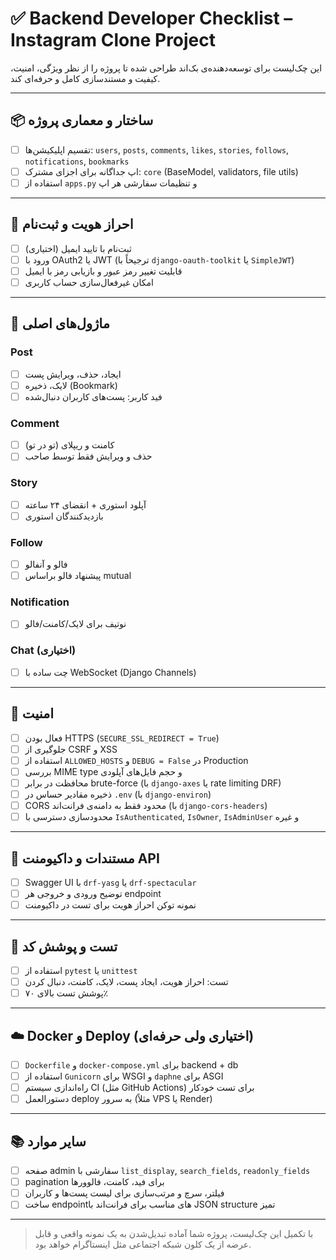 # ✅ Backend Developer Checklist – Instagram Clone Project

این چک‌لیست برای توسعه‌دهنده‌ی بک‌اند طراحی شده تا پروژه را از نظر ویژگی، امنیت، کیفیت و مستندسازی کامل و حرفه‌ای کند.

---

## 📦 ساختار و معماری پروژه

- [ ] تقسیم اپلیکیشن‌ها: `users`, `posts`, `comments`, `likes`, `stories`, `follows`, `notifications`, `bookmarks`
- [ ] اپ جداگانه برای اجزای مشترک: `core` (BaseModel, validators, file utils)
- [ ] استفاده از `apps.py` و تنظیمات سفارشی هر اپ

---

## 🔑 احراز هویت و ثبت‌نام

- [ ] ثبت‌نام با تایید ایمیل (اختیاری)
- [ ] ورود با OAuth2 یا JWT (ترجیحاً با `django-oauth-toolkit` یا `SimpleJWT`)
- [ ] قابلیت تغییر رمز عبور و بازیابی رمز با ایمیل
- [ ] امکان غیرفعال‌سازی حساب کاربری

---

## 📸 ماژول‌های اصلی

### Post
- [ ] ایجاد، حذف، ویرایش پست
- [ ] لایک، ذخیره (Bookmark)
- [ ] فید کاربر: پست‌های کاربران دنبال‌شده

### Comment
- [ ] کامنت و ریپلای (تو در تو)
- [ ] حذف و ویرایش فقط توسط صاحب

### Story
- [ ] آپلود استوری + انقضای ۲۴ ساعته
- [ ] بازدیدکنندگان استوری

### Follow
- [ ] فالو و آنفالو
- [ ] پیشنهاد فالو براساس mutual

### Notification
- [ ] نوتیف برای لایک/کامنت/فالو

### Chat (اختیاری)
- [ ] چت ساده با WebSocket (Django Channels)

---

## 🔐 امنیت

- [ ] فعال بودن HTTPS (`SECURE_SSL_REDIRECT = True`)
- [ ] جلوگیری از CSRF و XSS
- [ ] استفاده از `ALLOWED_HOSTS` و `DEBUG = False` در Production
- [ ] بررسی MIME type و حجم فایل‌های آپلودی
- [ ] محافظت در برابر brute-force (با `django-axes` یا rate limiting DRF)
- [ ] ذخیره مقادیر حساس در `.env` (با `django-environ`)
- [ ] CORS محدود فقط به دامنه‌ی فرانت‌اند (با `django-cors-headers`)
- [ ] محدودسازی دسترسی با `IsAuthenticated`, `IsOwner`, `IsAdminUser` و غیره

---

## 📄 مستندات و داکیومنت API

- [ ] Swagger UI با `drf-yasg` یا `drf-spectacular`
- [ ] توضیح ورودی و خروجی هر endpoint
- [ ] نمونه توکن احراز هویت برای تست در داکیومنت

---

## 🧪 تست و پوشش کد

- [ ] استفاده از `pytest` یا `unittest`
- [ ] تست: احراز هویت، ایجاد پست، لایک، کامنت، دنبال کردن
- [ ] پوشش تست بالای ۷۰٪

---

## ☁️ Docker و Deploy (اختیاری ولی حرفه‌ای)

- [ ] `Dockerfile` و `docker-compose.yml` برای backend + db
- [ ] استفاده از `Gunicorn` برای WSGI و `daphne` برای ASGI
- [ ] راه‌اندازی سیستم CI (مثل GitHub Actions) برای تست خودکار
- [ ] دستورالعمل deploy به سرور (مثلاً VPS یا Render)

---

## 📚 سایر موارد

- [ ] صفحه admin سفارشی با `list_display`, `search_fields`, `readonly_fields`
- [ ] pagination برای فید، کامنت، فالوورها
- [ ] فیلتر، سرچ و مرتب‌سازی برای لیست پست‌ها و کاربران
- [ ] ساخت endpointهای مناسب برای فرانت‌اند با JSON structure تمیز

---

> با تکمیل این چک‌لیست، پروژه شما آماده تبدیل‌شدن به یک نمونه واقعی و قابل عرضه از یک کلون شبکه اجتماعی مثل اینستاگرام خواهد بود.
